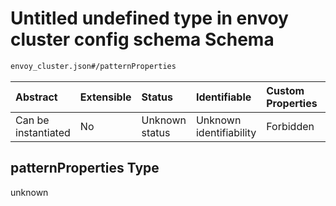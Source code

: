 # Untitled undefined type in envoy cluster config schema Schema

```txt
envoy_cluster.json#/patternProperties
```



| Abstract            | Extensible | Status         | Identifiable            | Custom Properties | Additional Properties | Access Restrictions | Defined In                                                                |
| :------------------ | :--------- | :------------- | :---------------------- | :---------------- | :-------------------- | :------------------ | :------------------------------------------------------------------------ |
| Can be instantiated | No         | Unknown status | Unknown identifiability | Forbidden         | Forbidden             | none                | [envoy\_cluster.json\*](../out/envoy_cluster.json "open original schema") |

## patternProperties Type

unknown
